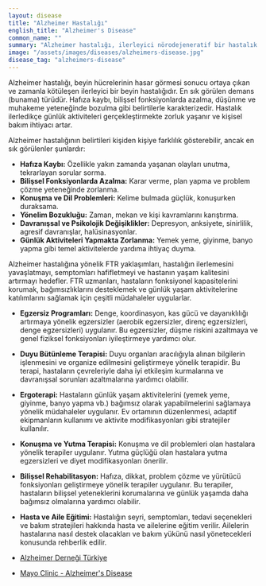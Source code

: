 ```yaml
---
layout: disease
title: "Alzheimer Hastalığı"
english_title: "Alzheimer's Disease"
common_name: ""
summary: "Alzheimer hastalığı, ilerleyici nörodejeneratif bir hastalık olup, hafıza, düşünme ve davranışlarda bozulmaya neden olur."
image: "/assets/images/diseases/alzheimers-disease.jpg"
disease_tag: "alzheimers-disease"
---
```





Alzheimer hastalığı, beyin hücrelerinin hasar görmesi sonucu ortaya çıkan ve zamanla kötüleşen ilerleyici bir beyin hastalığıdır. En sık görülen demans (bunama) türüdür. Hafıza kaybı, bilişsel fonksiyonlarda azalma, düşünme ve muhakeme yeteneğinde bozulma gibi belirtilerle karakterizedir. Hastalık ilerledikçe günlük aktiviteleri gerçekleştirmekte zorluk yaşanır ve kişisel bakım ihtiyacı artar.


Alzheimer hastalığının belirtileri kişiden kişiye farklılık gösterebilir, ancak en sık görülenler şunlardır:

*   **Hafıza Kaybı:** Özellikle yakın zamanda yaşanan olayları unutma, tekrarlayan sorular sorma.
*   **Bilişsel Fonksiyonlarda Azalma:** Karar verme, plan yapma ve problem çözme yeteneğinde zorlanma.
*   **Konuşma ve Dil Problemleri:** Kelime bulmada güçlük, konuşurken duraksama.
*   **Yönelim Bozukluğu:** Zaman, mekan ve kişi kavramlarını karıştırma.
*   **Davranışsal ve Psikolojik Değişiklikler:** Depresyon, anksiyete, sinirlilik, agresif davranışlar, halüsinasyonlar.
*   **Günlük Aktiviteleri Yapmakta Zorlanma:** Yemek yeme, giyinme, banyo yapma gibi temel aktivitelerde yardıma ihtiyaç duyma.


Alzheimer hastalığına yönelik FTR yaklaşımları, hastalığın ilerlemesini yavaşlatmayı, semptomları hafifletmeyi ve hastanın yaşam kalitesini artırmayı hedefler. FTR uzmanları, hastaların fonksiyonel kapasitelerini korumak, bağımsızlıklarını desteklemek ve günlük yaşam aktivitelerine katılımlarını sağlamak için çeşitli müdahaleler uygularlar.

*   **Egzersiz Programları:** Denge, koordinasyon, kas gücü ve dayanıklılığı artırmaya yönelik egzersizler (aerobik egzersizler, direnç egzersizleri, denge egzersizleri) uygulanır. Bu egzersizler, düşme riskini azaltmaya ve genel fiziksel fonksiyonları iyileştirmeye yardımcı olur.
*   **Duyu Bütünleme Terapisi:** Duyu organları aracılığıyla alınan bilgilerin işlenmesini ve organize edilmesini geliştirmeye yönelik terapidir. Bu terapi, hastaların çevreleriyle daha iyi etkileşim kurmalarına ve davranışsal sorunları azaltmalarına yardımcı olabilir.
*   **Ergoterapi:** Hastaların günlük yaşam aktivitelerini (yemek yeme, giyinme, banyo yapma vb.) bağımsız olarak yapabilmelerini sağlamaya yönelik müdahaleler uygulanır. Ev ortamının düzenlenmesi, adaptif ekipmanların kullanımı ve aktivite modifikasyonları gibi stratejiler kullanılır.
*   **Konuşma ve Yutma Terapisi:** Konuşma ve dil problemleri olan hastalara yönelik terapiler uygulanır. Yutma güçlüğü olan hastalara yutma egzersizleri ve diyet modifikasyonları önerilir.
*   **Bilişsel Rehabilitasyon:** Hafıza, dikkat, problem çözme ve yürütücü fonksiyonları geliştirmeye yönelik terapiler uygulanır. Bu terapiler, hastaların bilişsel yeteneklerini korumalarına ve günlük yaşamda daha bağımsız olmalarına yardımcı olabilir.
*   **Hasta ve Aile Eğitimi:** Hastalığın seyri, semptomları, tedavi seçenekleri ve bakım stratejileri hakkında hasta ve ailelerine eğitim verilir. Ailelerin hastalarına nasıl destek olacakları ve bakım yükünü nasıl yönetecekleri konusunda rehberlik edilir.


*   [Alzheimer Derneği Türkiye](https://www.alzheimerdernegi.org.tr/)
*   [Mayo Clinic - Alzheimer's Disease](https://www.mayoclinic.org/diseases-conditions/alzheimers-disease/symptoms-causes/syc-20350447)

